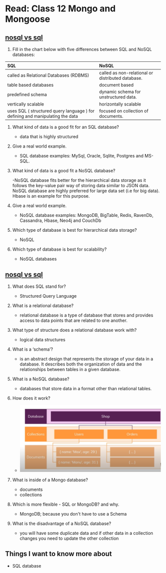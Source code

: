 # Read: Class 12 Mongo and Mongoose

## [nosql vs sql](https://www.thegeekstuff.com/2014/01/sql-vs-nosql-db/?utm_source=tuicool)

1. Fill in the chart below with five differences between SQL and NoSQL databases:

| SQL                                                                           | NoSQL                                             |
| :---------------------------------------------------------------------------- | :------------------------------------------------ |
| called as Relational Databases (RDBMS)                                        | called as non-relational or distributed database. |
| table based databases                                                         | document based                                    |
| predefined schema                                                             | dynamic schema for unstructured data.             |
| vertically scalable                                                           | horizontally scalable                             |
| uses SQL ( structured query language ) for defining and manipulating the data | focused on collection of documents.               |

1. What kind of data is a good fit for an SQL database?

   - data that is highly structured

1. Give a real world example.

   - SQL database examples: MySql, Oracle, Sqlite, Postgres and MS-SQL.

1. What kind of data is a good fit a NoSQL database?

   -NoSQL database fits better for the hierarchical data storage as it follows the key-value pair way of storing data similar to JSON data. NoSQL database are highly preferred for large data set (i.e for big data). Hbase is an example for this purpose.

1. Give a real world example.

   - NoSQL database examples: MongoDB, BigTable, Redis, RavenDb, Cassandra, Hbase, Neo4j and CouchDb

1. Which type of database is best for hierarchical data storage?

   - NoSQL

1. Which type of database is best for scalability?

   - NoSQL databases

## [nosql vs sql](https://www.youtube.com/watch?v=ZS_kXvOeQ5Y)

1. What does SQL stand for?

   - Structured Query Language

1. What is a relational database?

   - relational database is a type of database that stores and provides access to data points that are related to one another.

1. What type of structure does a relational database work with?

   - logical data structures

1. What is a ‘schema’?

   - is an abstract design that represents the storage of your data in a database. It describes both the organization of data and the relationships between tables in a given database.

1. What is a NoSQL database?

   - databases that store data in a format other than relational tables.

1. How does it work?

   - ![How does it work](./img/NoSQL.png)

1. What is inside of a Mongo database?

   - documents
   - collections

1. Which is more flexible - SQL or MongoDB? and why.

   - MongoDB; because you don't have to use a Schema

1. What is the disadvantage of a NoSQL database?
   - you will have some duplicate data and if other data in a collection changes you need to update the other collection

## Things I want to know more about

- SQL database

